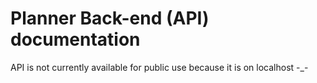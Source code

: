 # Planner Back-end (API) documentation

API is not currently available for public use because it is on localhost -_-
  


